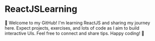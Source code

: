 # ReactJSLearning
👋 Welcome to my GitHub! I'm learning ReactJS and sharing my journey here. Expect projects, exercises, and lots of code as I aim to build interactive UIs. Feel free to connect and share tips. Happy coding! 🚀
